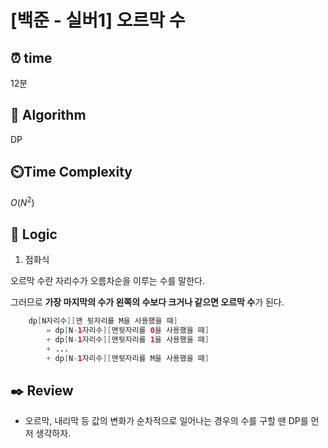 # [백준 - 실버1] 오르막 수

## ⏰  **time**

12분

## :pushpin: **Algorithm**

DP

## ⏲️**Time Complexity**

$O(N^2)$

## :round_pushpin: **Logic**
1. 점화식

오르막 수란 자리수가 오름차순을 이루는 수를 말한다.

그러므로 **가장 마지막의 수가 왼쪽의 수보다 크거나 같으면 오르막 수**가 된다.

```java
    dp[N자리수][맨 뒷자리를 M을 사용했을 때] 
        = dp[N-1자리수][맨뒷자리를 0을 사용했을 때] 
        + dp[N-1자리수][맨뒷자리를 1을 사용했을 때] 
        + ... 
        + dp[N-1자리수][맨뒷자리를 M을 사용했을 때]   
```




## :black_nib: **Review**
- 오르막, 내리막 등 값의 변화가 순차적으로 일어나는 경우의 수를 구할 땐 DP를 먼저 생각하자.
